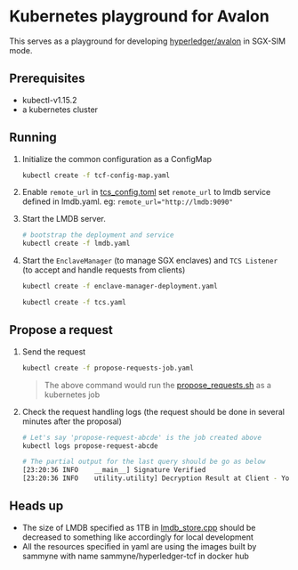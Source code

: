 # Kubernetes playground for Avalon 

This serves as a playground for developing 
[hyperledger/avalon](https://github.com/hyperledger/avalon)
in SGX-SIM mode.

## Prerequisites
- kubectl-v1.15.2
- a kubernetes cluster

## Running 

1. Initialize the common configuration as a ConfigMap
    ```bash
    kubectl create -f tcf-config-map.yaml
    ```
2. Enable `remote_url` in [tcs_config.toml](../../config/tcs_config.toml)
   set `remote_url` to lmdb service defined in lmdb.yaml.
   eg: `remote_url="http://lmdb:9090"`

3. Start the LMDB server.
    ```bash
    # bootstrap the deployment and service
    kubectl create -f lmdb.yaml
    ```
4. Start the `EnclaveManager` (to manage SGX enclaves) and `TCS Listener` (to
   accept and handle requests from clients)  
    ```bash
    kubectl create -f enclave-manager-deployment.yaml

    kubectl create -f tcs.yaml
    ```

## Propose a request
1. Send the request 
    ```bash
    kubectl create -f propose-requests-job.yaml
    ```

    > The above command would run the 
    > [propose_requests.sh](./scripts/propose_requests.sh) as a kubernetes job

2. Check the request handling logs (the request should be done in several 
   minutes after the proposal)
    ```bash
    # Let's say 'propose-request-abcde' is the job created above
    kubectl logs propose-request-abcde

    # The partial output for the last query should be go as below
    [23:20:36 INFO    __main__] Signature Verified
    [23:20:36 INFO    utility.utility] Decryption Result at Client - You have a risk of 71% to have heart disease. 
    ```

## Heads up
- The size of LMDB specified as 1TB in 
  [lmdb_store.cpp](../../tc/sgx/common/packages/db_store/lmdb_store.cpp) should 
  be decreased to something like accordingly for local development
- All the resources specified in yaml are using the images built by sammyne with
  name sammyne/hyperledger-tcf in docker hub
